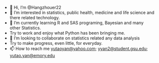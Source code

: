 - 👋 Hi, I’m @Hangzhouer22
- 👀 I’m interested in statistics, public health, medicine and life science and there related technology.
- 🌱 I’m currently learning R and SAS programing, Bayesian and many other Statistics.
- Try to work and enjoy what Python has been bringing me. 
- 💞️ I’m looking to collaborate on statistics related any data analysis
- Try to make progress, even little, for everyday.
- 📫 How to reach me yutaoyan@yahoo.com; yyan2@student.gsu.edu; yutao.yan@emory.edu

<!---
Hangzhouer22/Hangzhouer22 is a ✨ special ✨ repository because its `README.md` (this file) appears on your GitHub profile.
You can click the Preview link to take a look at your changes.
--->
